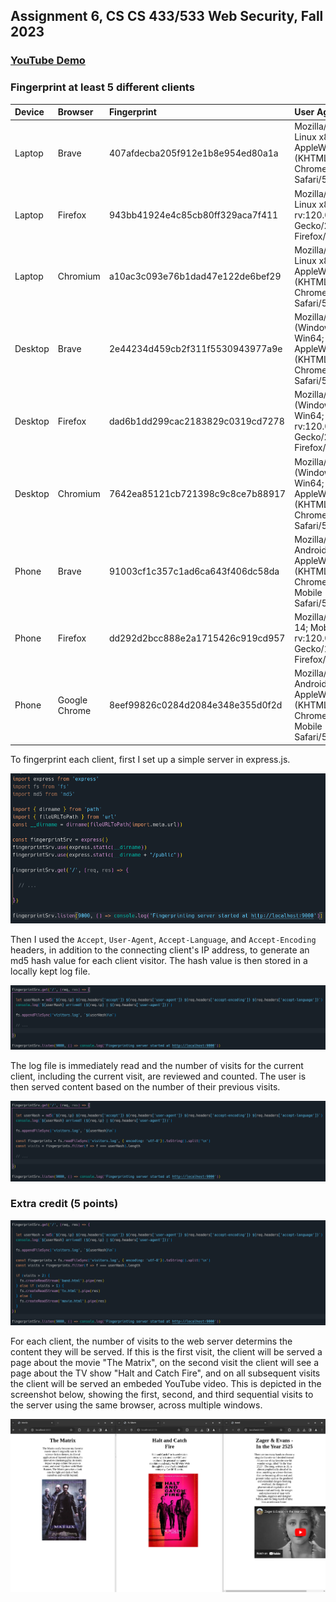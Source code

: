 ## Assignment 6, CS CS 433/533 Web Security, Fall 2023

### [YouTube Demo](https://youtu.be/xRI6_5IIm94)

### Fingerprint at least 5 different clients 

| Device | Browser | Fingerprint | User Agent |
| :--- | :--- | :--- | :--- |
| Laptop | Brave | 407afdecba205f912e1b8e954ed80a1a | Mozilla/5.0 (X11; Linux x86_64) AppleWebKit/537.36 (KHTML, like Gecko) Chrome/119.0.0.0 Safari/537.36 |
| Laptop | Firefox | 943bb41924e4c85cb80ff329aca7f411 | Mozilla/5.0 (X11; Linux x86_64; rv:120.0) Gecko/20100101 Firefox/120.0 |
| Laptop | Chromium | a10ac3c093e76b1dad47e122de6bef29 | Mozilla/5.0 (X11; Linux x86_64) AppleWebKit/537.36 (KHTML, like Gecko) Chrome/119.0.0.0 Safari/537.36 |
| Desktop | Brave | 2e44234d459cb2f311f5530943977a9e | Mozilla/5.0 (Windows NT 10.0; Win64; x64) AppleWebKit/537.36 (KHTML, like Gecko) Chrome/119.0.0.0 Safari/537.36 |
| Desktop | Firefox | dad6b1dd299cac2183829c0319cd7278 | Mozilla/5.0 (Windows NT 10.0; Win64; x64; rv:120.0) Gecko/20100101 Firefox/120.0 |
| Desktop | Chromium | 7642ea85121cb721398c9c8ce7b88917 | Mozilla/5.0 (Windows NT 10.0; Win64; x64) AppleWebKit/537.36 (KHTML, like Gecko) Chrome/119.0.0.0 Safari/537.36 |
| Phone | Brave | 91003cf1c357c1ad6ca643f406dc58da | Mozilla/5.0 (Linux; Android 10; K) AppleWebKit/537.36 (KHTML, like Gecko) Chrome/119.0.0.0 Mobile Safari/537.36 |
| Phone | Firefox | dd292d2bcc888e2a1715426c919cd957 | Mozilla/5.0 (Android 14; Mobile; rv:120.0) Gecko/120.0 Firefox/120.0 |
| Phone | Google Chrome | 8eef99826c0284d2084e348e355d0f2d | Mozilla/5.0 (Linux; Android 10; K) AppleWebKit/537.36 (KHTML, like Gecko) Chrome/119.0.0.0 Mobile Safari/537.36 |

To fingerprint each client, first I set up a simple server in express.js.

![simple express server code](screenshots/code-base-server.png)

Then I used the `Accept`, `User-Agent`, `Accept-Language`, and `Accept-Encoding` headers, in addition to the connecting client's IP address, to generate an md5 hash value for each client visitor. The hash value is then stored in a locally kept log file.

![code for generating a user hash](screenshots/code-recording-user-hash.png)

The log file is immediately read and the number of visits for the current client, including the current visit, are reviewed and counted. The user is then served content based on the number of their previous visits.

![code for counting user visits](screenshots/code-checking-visitor-log.png)



### Extra credit (5 points)

![code for serving different pages](screenshots/code-serve-html.png)

For each client, the number of visits to the web server determins the content they will be served. If this is the first visit, the client will be served a page about the movie "The Matrix", on the second visit the client will see a page about the TV show "Halt and Catch Fire", and on all subsequent visits the client will be served an embeded YouTube video. This is depicted in the screenshot below, showing the first, second, and third sequential visits to the server using the same browser, across multiple windows.

![serving different html content on different visits](screenshots/serving-different-content-across-visits.png)